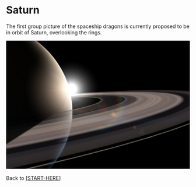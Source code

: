 # Saturn

The first group picture of the spaceship dragons is currently proposed to be in orbit of Saturn, overlooking the rings.

![](astro_bk_still1.jpg)

Back to [[START-HERE]]

[//begin]: # "Autogenerated link references for markdown compatibility"
[START-HERE]: START-HERE.md "START HERE"
[//end]: # "Autogenerated link references"